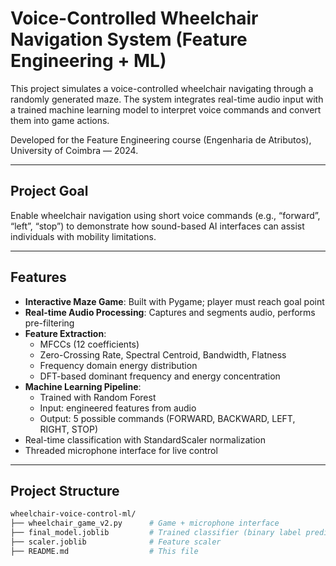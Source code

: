 # Voice-Controlled Wheelchair Navigation System (Feature Engineering + ML)

This project simulates a voice-controlled wheelchair navigating through a randomly generated maze. The system integrates real-time audio input with a trained machine learning model to interpret voice commands and convert them into game actions.

Developed for the Feature Engineering course (Engenharia de Atributos), University of Coimbra — 2024.

---

## Project Goal

Enable wheelchair navigation using short voice commands (e.g., “forward”, “left”, “stop”) to demonstrate how sound-based AI interfaces can assist individuals with mobility limitations.

---

## Features

- **Interactive Maze Game**: Built with Pygame; player must reach goal point
- **Real-time Audio Processing**: Captures and segments audio, performs pre-filtering
- **Feature Extraction**:
  - MFCCs (12 coefficients)
  - Zero-Crossing Rate, Spectral Centroid, Bandwidth, Flatness
  - Frequency domain energy distribution
  - DFT-based dominant frequency and energy concentration
- **Machine Learning Pipeline**:
  - Trained with Random Forest
  - Input: engineered features from audio
  - Output: 5 possible commands (FORWARD, BACKWARD, LEFT, RIGHT, STOP)
- Real-time classification with StandardScaler normalization
- Threaded microphone interface for live control

---

## Project Structure
```bash
wheelchair-voice-control-ml/
├── wheelchair_game_v2.py      # Game + microphone interface
├── final_model.joblib         # Trained classifier (binary label prediction)
├── scaler.joblib              # Feature scaler
├── README.md                  # This file
